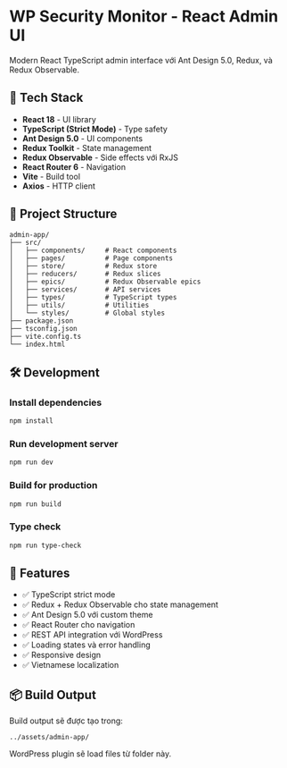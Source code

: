 # WP Security Monitor - React Admin UI

Modern React TypeScript admin interface với Ant Design 5.0, Redux, và Redux Observable.

## 🚀 Tech Stack

- **React 18** - UI library
- **TypeScript (Strict Mode)** - Type safety
- **Ant Design 5.0** - UI components
- **Redux Toolkit** - State management
- **Redux Observable** - Side effects với RxJS
- **React Router 6** - Navigation
- **Vite** - Build tool
- **Axios** - HTTP client

## 📁 Project Structure

```
admin-app/
├── src/
│   ├── components/     # React components
│   ├── pages/          # Page components
│   ├── store/          # Redux store
│   ├── reducers/       # Redux slices
│   ├── epics/          # Redux Observable epics
│   ├── services/       # API services
│   ├── types/          # TypeScript types
│   ├── utils/          # Utilities
│   └── styles/         # Global styles
├── package.json
├── tsconfig.json
├── vite.config.ts
└── index.html
```

## 🛠️ Development

### Install dependencies
```bash
npm install
```

### Run development server
```bash
npm run dev
```

### Build for production
```bash
npm run build
```

### Type check
```bash
npm run type-check
```

## 🎨 Features

- ✅ TypeScript strict mode
- ✅ Redux + Redux Observable cho state management
- ✅ Ant Design 5.0 với custom theme
- ✅ React Router cho navigation
- ✅ REST API integration với WordPress
- ✅ Loading states và error handling
- ✅ Responsive design
- ✅ Vietnamese localization

## 📦 Build Output

Build output sẽ được tạo trong:
```
../assets/admin-app/
```

WordPress plugin sẽ load files từ folder này.

